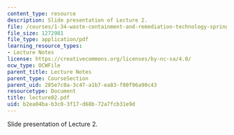 ```yaml
---
content_type: resource
description: Slide presentation of Lecture 2.
file: /courses/1-34-waste-containment-and-remediation-technology-spring-2004/b2ea04bab3c03f17d68b72a7fcb31e9d_lecture02.pdf
file_size: 1272981
file_type: application/pdf
learning_resource_types:
- Lecture Notes
license: https://creativecommons.org/licenses/by-nc-sa/4.0/
ocw_type: OCWFile
parent_title: Lecture Notes
parent_type: CourseSection
parent_uid: 285e7c0a-3c47-a1b7-ea83-f80f96a90c43
resourcetype: Document
title: lecture02.pdf
uid: b2ea04ba-b3c0-3f17-d68b-72a7fcb31e9d
---
```

Slide presentation of Lecture 2.